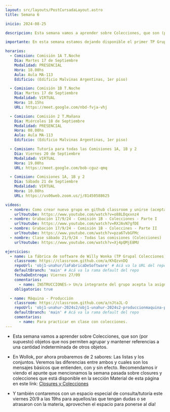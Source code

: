 ```yaml
---
layout: src/layouts/PostCursadaLayout.astro
title: Semana 6

inicio: 2024-08-25

descripcion: Esta semana vamos a aprender sobre Colecciones, que son (por supuesto) objetos que nos permiten agrupar y mantener referencias a una cantidad indeterminada de otros objetos.

importante: En esta semana estamos dejando disponible el primer TP Grupal que se deberá entregar antes del 27/9. Vayan armando cuanto antes los grupos que deberán ser entre 4 y 6 integrantes. La plataforma elegida para presentar los TP también es Github classroom. La creación de los grupos se hace en el paso de "Aceptar asignación" la primera vez y lo debe hacer uno de los integrantes del grupo. Luego, el resto del grupo se unen eligiéndolo de la lista de grupos disponibles, también en el paso de "Aceptar asignación". Para los siguientes TP, ya les quedará asociado el usuario de github a un grupo, y solo un docente podrá cambiarlos o quitarlos de ese grupo. Les dejamos un video donde explica como se crean los grupos y como realizar la aceptación del TP del primer miembro y de los restantes.

horarios:
  - Comision: Comisión 1A T.Noche
    Dia: Martes 17 de Septiembre
    Modalidad: PRESENCIAL
    Hora: 18.00hs
    Aula: Aula MA-113
    Edificio: (Edificio Malvinas Argentinas, 1er piso)

  - Comision: Comisión 1B T.Noche
    Dia: Martes 17 de Septiembre
    Modalidad: VIRTUAL
    Hora: 18.15hs
    URL: https://meet.google.com/nbd-fvja-vhj

  - Comision: Comisión 2 T.Mañana
    Dia: Miércoles 18 de Septiembre
    Modalidad: PRESENCIAL
    Hora: 08.00hs
    Aula: Aula MA-113
    Edificio: (Edificio Malvinas Argentinas, 1er piso)

  - Comision: Tutoría para todas las Comisiones 1A, 1B y 2
    Dia: Viernes 20 de Septiembre
    Modalidad: VIRTUAL
    Hora: 19.00hs
    URL: https://meet.google.com/bob-cguz-qmq

  - Comision: Comisiones 1A, 1B y 2
    Dia: Sábado 21 de Septiembre
    Modalidad: VIRTUAL
    Hora: 10.00hs
    URL: https://us06web.zoom.us/j/81450588625

videos:
  - nombre: Como crear nuevo grupo en github classroom y unirse (aceptar asignaciones)
    urlYoutube: https://www.youtube.com/watch?v=o88LDqxxnz4
  - nombre: Grabación 17/9/24 - Comisión 1B - Colecciones - Parte I
    urlYoutube: https://www.youtube.com/watch?v=RXJAvN7gfDE
  - nombre: Grabación 17/9/24 - Comisión 1B - Coleccines - Parte II
    urlYoutube: https://www.youtube.com/watch?v=pza6TvbGFMc
  - nombre: Clase sábado 21/9/24 - Todas las comisiones (Colecciones)
    urlYoutube: https://www.youtube.com/watch?v=Xj4pQMjE8MU

ejercicios:
  - name: La fábrica de software de Willy Wonka (TP Grupal Colecciones)
    classroom: https://classroom.github.com/a/KhQzvnDQ
    repoUrl: 'obj1-unahur/laFabricaDeSoftware' # Acá va la URL del repo sin el "https://github.com/"
    defaultBranch: 'main' # Acá va la rama default del repo
    fechaDeEntrega: Viernes 27/09
    comentarios:
      - name: INSTRUCCIONES-> Un/a integrante del grupo acepta la asignación y procede a dar de alta el grupo (tengan acordado el nombre previamente), luego el resto de los/as integrantes también aceptan la asignación, y se unen a su grupo. La entrega la realizan haciendo push al reposotorio grupal desde cualquiera de los usuarios github del grupo. Podrán hacer los push hasta la fecha/hora límite indicada.
    obligatorio: true

  - name: Máquina - Producción
    classroom: https://classroom.github.com/a/nJtaJL-O
    repoUrl: 'obj1-unahur-2024s2/obj1-unahur-2024s2-produccionmaquina-produccionMaquina' # Acá va la URL del repo sin el "https://github.com/"
    defaultBranch: 'main' # Acá va la rama default del repo
    comentarios:
      - name: Para practicar en clase con colecciones.
---
```


- Esta semana vamos a aprender sobre Colecciones, que son (por supuesto) objetos que nos permiten agrupar y mantener referencias a una cantidad indeterminada de otros objetos.

- En Wollok, por ahora probaremos de 2 sabores: Las listas y los conjuntos. Veremos las diferencias entre ambos y cuales son los mensajes básicos que entienden, con y sin efecto. Recomendamos ir viendo el apunte que mencionamos la semana pasada sobre closures y colecciones que está disponible en la sección Material de esta página en este link:
  <a href="https://objetos1wollokunq.gitlab.io/material/guia-colecciones-basicas.pdf" target="_blank">Closures y Colecciones</a>

- Y también contaremos con un espacio especial de consulta/tutoría este viernes 20/9 a las 19hs para aquellos/as que tengan dudas o se atrasaron con la materia, aprovechen el espacio para ponerse al día!
